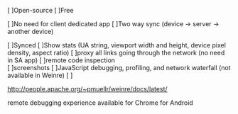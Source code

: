 [ ]Open-source
[ ]Free

[ ]No need for client dedicated app
[ ]Two way sync (device → server → another device)

[ ]Synced 
[ ]Show stats (UA string, viewport width and height, device pixel density, aspect ratio)
[ ]proxy all links going through the network (no need in SA app)
[ ]remote code inspection  
[ ]screenshots
[ ]JavaScript debugging, profiling, and network waterfall (not available in Weinre) 
[ ]




http://people.apache.org/~pmuellr/weinre/docs/latest/

remote debugging experience available for Chrome for Android 